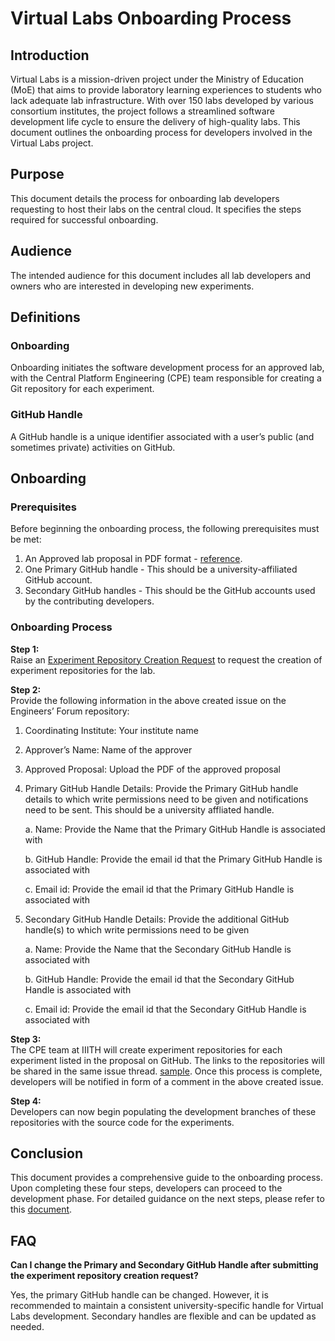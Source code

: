 # Virtual Labs Onboarding Process

## Introduction

Virtual Labs is a mission-driven project under the Ministry of Education (MoE) that aims to provide laboratory learning experiences to students who lack adequate lab infrastructure. With over 150 labs developed by various consortium institutes, the project follows a streamlined software development life cycle to ensure the delivery of high-quality labs. This document outlines the onboarding process for developers involved in the Virtual Labs project.

## Purpose

This document details the process for onboarding lab developers requesting to host their labs on the central cloud. It specifies the steps required for successful onboarding.

## Audience

The intended audience for this document includes all lab developers and owners who are interested in developing new experiments.

## Definitions

### Onboarding
Onboarding initiates the software development process for an approved lab, with the Central Platform Engineering (CPE) team responsible for creating a Git repository for each experiment.

### GitHub Handle
A GitHub handle is a unique identifier associated with a user’s public (and sometimes private) activities on GitHub.

## Onboarding

### Prerequisites

Before beginning the onboarding process, the following prerequisites must be met:

1. An Approved lab proposal in PDF format - [reference](https://drive.google.com/file/d/1yjLMM96kxYnQ4_DiDOwFhdqLG0--0Z1P/view?usp=drive_link).
2. One Primary GitHub handle - This should be a university-affiliated GitHub account.
3. Secondary GitHub handles - This should be the GitHub accounts used by the contributing developers.

### Onboarding Process

**Step 1:**  
Raise an [Experiment Repository Creation Request](https://github.com/virtual-labs/engineers-forum/issues/new?assignees=&labels=Phase-3%2C+create+experiment+repos&template=experiment-repository-creation-request.md&title=Experiment+Repository+Creation+Request+for+%3Cfill+the+lab+name+here%3E) to request the creation of experiment repositories for the lab.

**Step 2:**  
Provide the following information in the above created issue on the Engineers’ Forum repository:
 1. Coordinating Institute: Your institute name
 2. Approver’s Name: Name of the approver
 3. Approved Proposal: Upload the PDF of the approved proposal
 4. Primary GitHub Handle Details: Provide the Primary GitHub handle details to which write permissions need to be given and notifications need to be sent. This should be a university affliated handle. 
    
     a. Name: Provide the Name that the Primary GitHub Handle is associated with

     b. GitHub Handle: Provide the email id that the Primary GitHub Handle is associated with

     c. Email id: Provide the email id that the Primary GitHub Handle is associated with
    
 5. Secondary GitHub Handle Details: Provide the additional GitHub handle(s) to which write permissions need to be given

     a. Name: Provide the Name that the Secondary GitHub Handle is associated with
    
     b. GitHub Handle: Provide the email id that the Secondary GitHub Handle is associated with
    
     c. Email id: Provide the email id that the Secondary GitHub Handle is associated with

**Step 3:**  
The CPE team at IIITH will create experiment repositories for each experiment listed in the proposal on GitHub. The links to the repositories will be shared in the same issue thread. [sample](https://github.com/virtual-labs/engineers-forum/issues/673#issuecomment-779564300). Once this process is complete, developers will be notified in form of a comment in the above created issue. 

**Step 4:**  
Developers can now begin populating the development branches of these repositories with the source code for the experiments.

## Conclusion

This document provides a comprehensive guide to the onboarding process. Upon completing these four steps, developers can proceed to the development phase. For detailed guidance on the next steps, please refer to this [document](https://github.com/virtual-labs/engineers-forum/blob/master/ph4/services/development-process.md).

## FAQ

**Can I change the Primary and Secondary GitHub Handle after submitting the experiment repository creation request?**

Yes, the primary GitHub handle can be changed. However, it is recommended to maintain a consistent university-specific handle for Virtual Labs development. Secondary handles are flexible and can be updated as needed.
